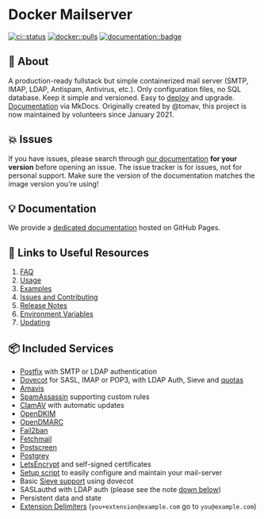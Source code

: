 # Docker Mailserver

[![ci::status]][ci::github] [![docker::pulls]][docker::hub] [![documentation::badge]][documentation::web]

[ci::status]: https://img.shields.io/github/actions/workflow/status/docker-mailserver/docker-mailserver/default_on_push.yml?branch=master&color=blue&label=CI&logo=github&logoColor=white&style=for-the-badge
[ci::github]: https://github.com/docker-mailserver/docker-mailserver/actions
[docker::pulls]: https://img.shields.io/docker/pulls/mailserver/docker-mailserver.svg?style=for-the-badge&logo=docker&logoColor=white
[docker::hub]: https://hub.docker.com/r/mailserver/docker-mailserver/
[documentation::badge]: https://img.shields.io/badge/DOCUMENTATION-GH%20PAGES-0078D4?style=for-the-badge&logo=git&logoColor=white
[documentation::web]: https://docker-mailserver.github.io/docker-mailserver/edge/

## :page_with_curl: About

A production-ready fullstack but simple containerized mail server (SMTP, IMAP, LDAP, Antispam, Antivirus, etc.). Only configuration files, no SQL database. Keep it simple and versioned. Easy to [deploy](#usage) and upgrade. [Documentation][documentation::web] via MkDocs. Originally created by @tomav, this project is now maintained by volunteers since January 2021.

## :boom: Issues

If you have issues, please search through [our documentation][documentation::web] **for your version** before opening an issue. The issue tracker is for issues, not for personal support. Make sure the version of the documentation matches the image version you're using!

## :bulb: Documentation

We provide a [dedicated documentation][documentation::web] hosted on GitHub Pages.

## :link: Links to Useful Resources

1. [FAQ](https://docker-mailserver.github.io/docker-mailserver/edge/faq/)
2. [Usage](https://docker-mailserver.github.io/docker-mailserver/edge/usage/)
3. [Examples](https://docker-mailserver.github.io/docker-mailserver/edge/examples/tutorials/basic-installation/)
4. [Issues and Contributing](https://docker-mailserver.github.io/docker-mailserver/edge/contributing/issues-and-pull-requests/)
5. [Release Notes](./CHANGELOG.md)
6. [Environment Variables](https://docker-mailserver.github.io/docker-mailserver/edge/config/environment/)
7. [Updating](https://docker-mailserver.github.io/docker-mailserver/edge/faq/#updating)

## :package: Included Services

- [Postfix](http://www.postfix.org) with SMTP or LDAP authentication
- [Dovecot](https://www.dovecot.org) for SASL, IMAP or POP3, with LDAP Auth, Sieve and [quotas](https://docker-mailserver.github.io/docker-mailserver/edge/config/user-management/accounts#notes)
- [Amavis](https://www.amavis.org/)
- [SpamAssassin](http://spamassassin.apache.org/) supporting custom rules
- [ClamAV](https://www.clamav.net/) with automatic updates
- [OpenDKIM](http://www.opendkim.org)
- [OpenDMARC](https://github.com/trusteddomainproject/OpenDMARC)
- [Fail2ban](https://www.fail2ban.org/wiki/index.php/Main_Page)
- [Fetchmail](http://www.fetchmail.info/fetchmail-man.html)
- [Postscreen](http://www.postfix.org/POSTSCREEN_README.html)
- [Postgrey](https://postgrey.schweikert.ch/)
- [LetsEncrypt](https://letsencrypt.org/) and self-signed certificates
- [Setup script](https://docker-mailserver.github.io/docker-mailserver/edge/config/setup.sh) to easily configure and maintain your mail-server
- Basic [Sieve support](https://docker-mailserver.github.io/docker-mailserver/edge/config/advanced/mail-sieve) using dovecot
- SASLauthd with LDAP auth (please see the note [down below](#ldap-setup))
- Persistent data and state
- [Extension Delimiters](http://www.postfix.org/postconf.5.html#recipient_delimiter) (`you+extension@example.com` go to `you@example.com`)
